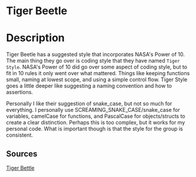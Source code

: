 # Tiger Beetle

# Description

Tiger Beetle has a suggested style that incorporates NASA's Power of 10.
The main thing they go over is coding style that they have named `Tiger Style`.
NASA's Power of 10 did go over some aspect of coding style, but to fit in 10 rules it only went over what mattered.
Things like keeping functions small, naming at lowest scope, and using a simple control flow.
Tiger Style goes a little deeper like suggesting a naming convention and how to assertions.

Personally I like their suggestion of snake_case, but not so much for everything.
I personally use SCREAMING_SNAKE_CASE/snake_case for variables, camelCase for functions, and PascalCase for objects/structs to create a clear distinction.
Perhaps this is too complex, but it works for my personal code.
What is important though is that the style for the group is consistent.

## Sources

[Tiger Bettle](https://github.com/tigerbeetle/tigerbeetle/blob/main/docs/TIGER_STYLE.md)
